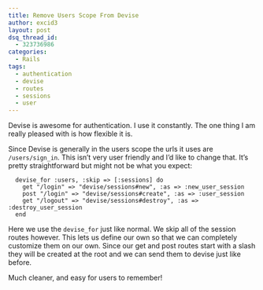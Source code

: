 ```yaml
---
title: Remove Users Scope From Devise
author: excid3
layout: post
dsq_thread_id:
  - 323736986
categories:
  - Rails
tags:
  - authentication
  - devise
  - routes
  - sessions
  - user
---
```

Devise is awesome for authentication. I use it constantly. The one thing I am really pleased with is how flexible it is.

Since Devise is generally in the users scope the urls it uses are `/users/sign_in`. This isn’t very user friendly and I’d like to change that. It’s pretty straightforward but might not be what you expect:


      devise_for :users, :skip => [:sessions] do
        get "/login" => "devise/sessions#new", :as => :new_user_session
        post "/login" => "devise/sessions#create", :as => :user_session
        get "/logout" => "devise/sessions#destroy", :as => :destroy_user_session
      end


Here we use the `devise_for` just like normal. We skip all of the session routes however. This lets us define our own so that we can completely customize them on our own. Since our get and post routes start with a slash they will be created at the root and we can send them to devise just like before.

Much cleaner, and easy for users to remember!